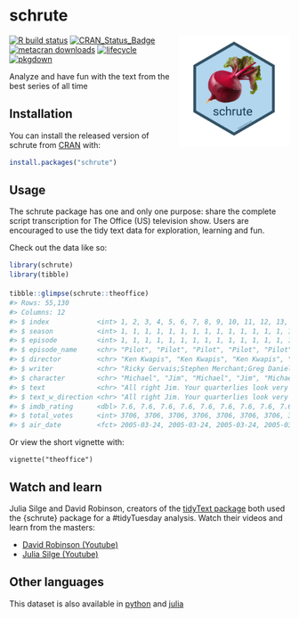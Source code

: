 
<!-- README.md is generated from README.Rmd. Please edit that file -->

# schrute

<img src='https://raw.githubusercontent.com/bradlindblad/schrute/master/man/figures/logo.png' align="right" height="200" />

<!-- badges: start -->

[![R build
status](https://github.com/bradlindblad/schrute/workflows/R-CMD-check/badge.svg)](https://github.com/bradlindblad/schrute/actions)
[![CRAN\_Status\_Badge](https://www.r-pkg.org/badges/version/schrute)](https://cran.r-project.org/package=schrute)
[![metacran
downloads](https://cranlogs.r-pkg.org/badges/grand-total/schrute)](https://cran.r-project.org/package=schrute)
[![lifecycle](https://img.shields.io/badge/lifecycle-stable-brightgreen.svg)](https://www.tidyverse.org/lifecycle/#stable)
[![pkgdown](https://github.com/bradlindblad/schrute/actions/workflows/pkgdown.yaml/badge.svg)](https://github.com/bradlindblad/schrute/actions/workflows/pkgdown.yaml)
<!-- badges: end -->

Analyze and have fun with the text from the best series of all time

## Installation

You can install the released version of schrute from
[CRAN](https://CRAN.R-project.org) with:

``` r
install.packages("schrute")
```

## Usage

The schrute package has one and only one purpose: share the complete
script transcription for The Office (US) television show. Users are
encouraged to use the tidy text data for exploration, learning and fun.

Check out the data like so:

``` r
library(schrute)
library(tibble)

tibble::glimpse(schrute::theoffice)
#> Rows: 55,130
#> Columns: 12
#> $ index            <int> 1, 2, 3, 4, 5, 6, 7, 8, 9, 10, 11, 12, 13, 14, 15, 1…
#> $ season           <int> 1, 1, 1, 1, 1, 1, 1, 1, 1, 1, 1, 1, 1, 1, 1, 1, 1, 1…
#> $ episode          <int> 1, 1, 1, 1, 1, 1, 1, 1, 1, 1, 1, 1, 1, 1, 1, 1, 1, 1…
#> $ episode_name     <chr> "Pilot", "Pilot", "Pilot", "Pilot", "Pilot", "Pilot"…
#> $ director         <chr> "Ken Kwapis", "Ken Kwapis", "Ken Kwapis", "Ken Kwapi…
#> $ writer           <chr> "Ricky Gervais;Stephen Merchant;Greg Daniels", "Rick…
#> $ character        <chr> "Michael", "Jim", "Michael", "Jim", "Michael", "Mich…
#> $ text             <chr> "All right Jim. Your quarterlies look very good. How…
#> $ text_w_direction <chr> "All right Jim. Your quarterlies look very good. How…
#> $ imdb_rating      <dbl> 7.6, 7.6, 7.6, 7.6, 7.6, 7.6, 7.6, 7.6, 7.6, 7.6, 7.…
#> $ total_votes      <int> 3706, 3706, 3706, 3706, 3706, 3706, 3706, 3706, 3706…
#> $ air_date         <fct> 2005-03-24, 2005-03-24, 2005-03-24, 2005-03-24, 2005…
```

Or view the short vignette with:

    vignette("theoffice")

## Watch and learn

Julia Silge and David Robinson, creators of the [tidyText
package](https://www.tidytextmining.com/) both used the {schrute}
package for a \#tidyTuesday analysis. Watch their videos and learn from
the masters:

  - [David Robinson
    (Youtube)](https://www.youtube.com/watch?v=_IvAubTDQME&t=1092s)
  - [Julia Silge (Youtube)](https://www.youtube.com/watch?v=R32AsuKICAY)

## Other languages

This dataset is also available in
[python](https://github.com/bradlindblad/schrutepy) and
[julia](https://github.com/bradlindblad/Schrute.jl)
